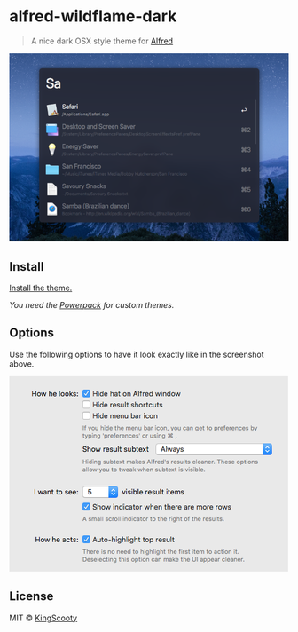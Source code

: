 # alfred-wildflame-dark

> A nice dark OSX style theme for [Alfred](https://www.alfredapp.com)

<img src="screenshot.png" width="731">


## Install

[Install the theme.](https://www.alfredapp.com/extras/theme/m1IO3HghPw/)

*You need the [Powerpack](https://www.alfredapp.com/powerpack/) for custom themes.*


## Options

Use the following options to have it look exactly like in the screenshot above.

<img src="screenshot-options.png" width="503">


## License

MIT © [KingScooty](http://wildflame.co.uk)
